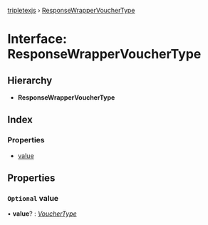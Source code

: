 [tripletexjs](../README.md) › [ResponseWrapperVoucherType](responsewrappervouchertype.md)

# Interface: ResponseWrapperVoucherType

## Hierarchy

* **ResponseWrapperVoucherType**

## Index

### Properties

* [value](responsewrappervouchertype.md#optional-value)

## Properties

### `Optional` value

• **value**? : *[VoucherType](vouchertype.md)*
